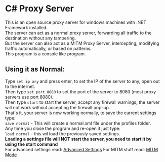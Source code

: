 # C\# Proxy Server
This is an open source proxy server for windows machines with .NET Framework installed.  
The server can act as a normal proxy server, forwarding all traffic to the destination without any tampering.  
But the server can also act as a MITM Proxy Server, intercepting, modifying traffic automatically, or based on patterns.  
This program is a console like program.  
## Using it as Normal:
Type `set ip any` and press enter, to set the IP of the server to any, open out to the internet.  
Then type `set port 8080` to set the port of the server to 8080 (most proxy servers use port 8080).  
Then type `start` to start the server, accept any firewall warnings, the server will not work without accepting the firewall pop-up.  
That's it, your server is now working normally, to save the current settings type:  
`save normal` - This will create a normal.xml file under the profiles folder.  
Any time you close the program and re-open it just type:  
`load normal` - this wil load the previously saved settings.  
**Loading a settings file will NOT start the server, you need to start it by using the start command**  
For advanced settings read: [Advanced Settings]()
For MITM stuff read: [MITM Mode]()
